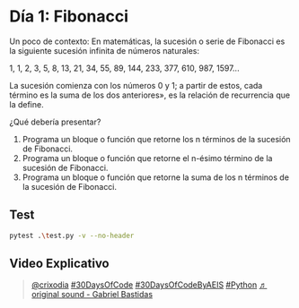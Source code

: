 # Día 1: Fibonacci

Un poco de contexto:
En matemáticas, la sucesión o serie de Fibonacci es la siguiente sucesión infinita de números naturales:

1, 1, 2, 3, 5, 8, 13, 21, 34, 55, 89, 144, 233, 377, 610, 987, 1597...

La sucesión comienza con los números 0 y 1; a partir de estos, cada término es la suma de los dos anteriores», es la relación de recurrencia que la define.

¿Qué debería presentar?

1. Programa un bloque o función que retorne los n términos de la sucesión de Fibonacci.
2. Programa un bloque o función que retorne el n-ésimo término de la sucesión de Fibonacci.
3. Programa un bloque o función que retorne la suma de los n términos de la sucesión de Fibonacci.

## Test

```bash
pytest .\test.py -v --no-header
```
## Video Explicativo

<blockquote class="tiktok-embed" cite="https://www.tiktok.com/@crixodia/video/7148267636978175237" data-video-id="7148267636978175237" style="max-width: 605px;min-width: 325px;" > <section> <a target="_blank" title="@crixodia" href="https://www.tiktok.com/@crixodia?refer=embed">@crixodia</a> <a title="30daysofcode" target="_blank" href="https://www.tiktok.com/tag/30daysofcode?refer=embed">#30DaysOfCode</a>  <a title="30daysofcodebyaeis" target="_blank" href="https://www.tiktok.com/tag/30daysofcodebyaeis?refer=embed">#30DaysOfCodeByAEIS</a> <a title="python" target="_blank" href="https://www.tiktok.com/tag/python?refer=embed">#Python</a> <a target="_blank" title="♬ original sound - Gabriel Bastidas" href="https://www.tiktok.com/music/original-sound-7148267700039453445?refer=embed">♬ original sound - Gabriel Bastidas</a> </section> </blockquote> <script async src="https://www.tiktok.com/embed.js"></script>
